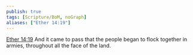 ```yaml
---
publish: true
tags: [Scripture/BoM, noGraph]
aliases: ["Ether 14:19"]
---
```

[Ether 14:19](https://churchofjesuschrist.org/study/scriptures/bofm/ether/14?lang=eng&id=p19#p19) And it came to pass that the people began to flock together in armies, throughout all the face of the land.

